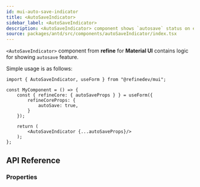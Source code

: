 ```yaml
---
id: mui-auto-save-indicator
title: <AutoSaveIndicator>
sidebar_label: <AutoSaveIndicator>
description: <AutoSaveIndicator> component shows `autosave` status on edit actions.
source: packages/antd/src/components/autoSaveIndicator/index.tsx
---
```


`<AutoSaveIndicator>` component from **refine** for **Material UI** contains logic for showing `autosave` feature. 

Simple usage is as follows:

```tsx
import { AutoSaveIndicator, useForm } from "@refinedev/mui";

const MyComponent = () => {
    const { refineCore: { autoSaveProps } } = useForm({
        refineCoreProps: {
            autoSave: true,
        }
    });

    return (
        <AutoSaveIndicator {...autoSaveProps}/>
    );
};
```

## API Reference

### Properties

<PropsTable module="@refinedev/mui/AutoSaveIndicator" />
